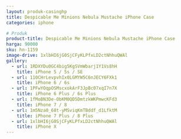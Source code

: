 ```yaml
---
layout: produk-casinghp
title: Despicable Me Minions Nebula Mustache iPhone Case
categories: iphone

# Produk
product-title: Despicable Me Minions Nebula Mustache iPhone Case
harga: 90000
sku: hn-1159
image-drive: 1xlbHI6jG0SjCFyKLPfxLD2ctNhhuQWAl
gallery:
  - url: 1RDXYDu0GC4big5KgSVmWbarj1Y1Vs8hH
    title: iPhone 5 / 5s / SE
  - url: 110CHrLevpvhIx0LGMYW5C6nJECY6FXk1
    title: iPhone 6 / 6s
  - url: 1PFwYOqpOSMscxokArF3JpBc07xqI7n7X
    title: iPhone 6 Plus / 6s Plus
  - url: 1fMoBN3De-ObKM0QD5DmtzkWKPmwcKFd3
    title: iPhone 7 / 8
  - url: 1m5Nza0_68t-yMSviqKmTBddf_d1LfktM
    title: iPhone 7 Plus / 8 Plus
  - url: 1xlbHI6jG0SjCFyKLPfxLD2ctNhhuQWAl
    title: iPhone X
---
```

